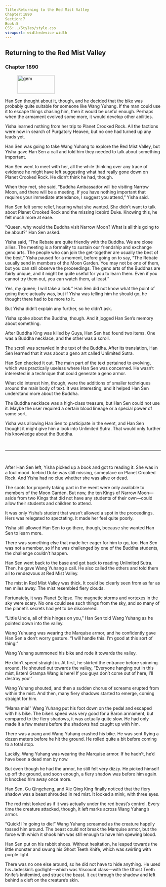 ```yaml
---
Title:Returning to the Red Mist Valley 
Chapter:1890 
Section:7 
Book:5 
CSS:../Styles/style.css 
viewport: width=device-width
---
```

  
## Returning to the Red Mist Valley
### Chapter 1890
  
<figure>
	<img src="../Images/gem.gif" alt="gem" id="gem" width="120" height="60" />
</figure>
  

  
Han Sen thought about it, though, and he decided that the bike was probably quite suitable for someone like Wang Yuhang. If the man could use it to escape things chasing him, then it would be useful enough. Perhaps when the armament evolved some more, it would develop other abilities.

Yisha learned nothing from her trip to Planet Crooked Rock. All the factions were now in search of Purgatory Heaven, but no one had turned up any leads yet.

Han Sen was going to take Wang Yuhang to explore the Red Mist Valley, but Yisha gave Han Sen a call and told him they needed to talk about something important.

Han Sen went to meet with her, all the while thinking over any trace of evidence he might have left suggesting what had really gone down on Planet Crooked Rock. He didn’t think he had, though.

When they met, she said, “Buddha Ambassador will be visiting Narrow Moon, and there will be a meeting. If you have nothing important that requires your immediate attendance, I suggest you attend,” Yisha said.

Han Sen felt some relief, hearing what she wanted. She didn’t want to talk about Planet Crooked Rock and the missing Icebird Duke. Knowing this, he felt much more at ease.

“Queen, why would the Buddha visit Narrow Moon? What is all this going to be about?” Han Sen asked.

Yisha said, “The Rebate are quite friendly with the Buddha. We are close allies. The meeting is a formality to sustain our friendship and exchange geno arts. The people who can join the get-together are usually the best of the best.” Yisha paused for a moment, before going on to say, “The Rebate usually send in members of the Moon Garden. You may not be one of them, but you can still observe the proceedings. The geno arts of the Buddhas are fairly unique, and it might be quite useful for you to learn them. Even if you cannot try them out, you can watch them, at least.”

Yes, my queen; I will take a look.” Han Sen did not know what the point of going there actually was, but if Yisha was telling him he should go, he thought there had to be more to it.

But Yisha didn’t explain any further, so he didn’t ask.

Yisha spoke about the Buddha, though. And it jogged Han Sen’s memory about something.

After Buddha King was killed by Guya, Han Sen had found two items. One was a Buddha necklace, and the other was a scroll.

The scroll was scrawled in the text of the Buddha. After its translation, Han Sen learned that it was about a geno art called Unlimited Sutra.

Han Sen checked it out. The main part of the text pertained to evolving, which was practically useless where Han Sen was concerned. He wasn’t interested in a technique that could generate a geno armor.

What did interest him, though, were the additions of smaller techniques around the main body of text. It was interesting, and it helped Han Sen understand more about the Buddha.

The Buddha necklace was a high-class treasure, but Han Sen could not use it. Maybe the user required a certain blood lineage or a special power of some sort.

Yisha was allowing Han Sen to participate in the event, and Han Sen thought it might give him a look into Unlimited Sutra. That would only further his knowledge about the Buddha.

<br>

*****

<br>

After Han Sen left, Yisha picked up a book and got to reading it. She was in a foul mood. Icebird Duke was still missing, someplace on Planet Crooked Rock. And Yisha had no clue whether she was alive or dead.

The spots for properly taking part in the event were only available to members of the Moon Garden. But now, the ten Kings of Narrow Moon—aside from two Kings that did not have any students of their own—could allow their students and children to attend.

It was only Yisha’s student that wasn’t allowed a spot in the proceedings. Hers was relegated to spectating. It made her feel quite poorly.

Yisha still allowed Han Sen to go there, though, because she wanted Han Sen to learn more.

There was something else that made her eager for him to go, too. Han Sen was not a member, so if he was challenged by one of the Buddha students, the challenge couldn’t happen.

Han Sen went back to the base and got back to reading Unlimited Sutra. Then, he gave Wang Yuhang a call. He also called the others and told them all to rendezvous at Red Mist Valley.

The mist in Red Mist Valley was thick. It could be clearly seen from as far as ten miles away. The mist resembled fiery clouds.

Fortunately, it was Planet Eclipse. The magnetic storms and vortexes in the sky were scary. No one could see such things from the sky, and so many of the planet’s secrets had yet to be discovered.

“Little Uncle, all of this hinges on you,” Han Sen told Wang Yuhang as he pointed down into the valley.

Wang Yuhuang was wearing the Marquise armor, and he confidently gave Han Sen a don’t worry gesture. “I will handle this. I’m good at this sort of thing.”

Wang Yuhang summoned his bike and rode it towards the valley.

He didn’t speed straight in. At first, he skirted the entrance before spinning around. He shouted out towards the valley, “Everyone hanging out in this mist, listen! Grampa Wang is here! If you guys don’t come out of here, I’ll destroy you!”

Wang Yuhang shouted, and then a sudden chorus of screams erupted from within the mist. And then, many fiery shadows started to emerge, coming straight for him.

“Mama mia!” Wang Yuhang put his foot down on the pedal and escaped with his bike. The bike’s speed was very good for a Baron armament, but compared to the fiery shadows, it was actually quite slow. He had only made it a few meters before the shadows had caught up with him.

There was a pang and Wang Yuhang crashed his bike. He was sent flying a dozen meters before he hit the ground. He rolled quite a bit before coming to a total stop.

Luckily, Wang Yuhang was wearing the Marquise armor. If he hadn’t, he’d have been a dead man by now.

But even though he had the armor, he still felt very dizzy. He picked himself up off the ground, and soon enough, a fiery shadow was before him again. It knocked him away once more.

Han Sen, Gu Qingcheng, and Xie Qing King finally noticed that the fiery shadow was a beast shrouded in red mist. It looked a mink, with three eyes.

The red mist looked as if it was actually under the red beast’s control. Every time the creature attacked, though, it left marks across Wang Yuhang’s armor.

“Quick! I’m going to die!” Wang Yuhang screamed as the creature happily tossed him around. The beast could not break the Marquise armor, but the force with which it shook him was still enough to have him spewing blood.

Han Sen put on his rabbit shoes. Without hesitation, he leaped towards the little monster and swung his Ghost Teeth Knife, which was swirling with purple light.

There was no one else around, so he did not have to hide anything. He used his Jadeskin’s godlight—which was Viscount class—with the Ghost Teeth Knife’s knifemind, and struck the beast. It cut through the shadow and left behind a cleft on the creature’s skin.